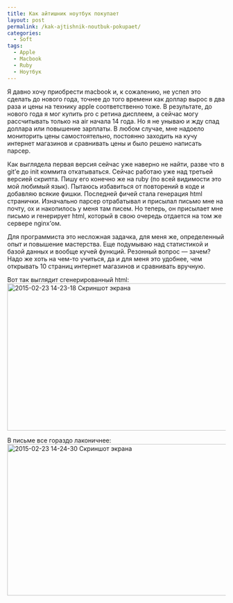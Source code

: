 ```yaml
---
title: Как айтишник ноутбук покупает
layout: post
permalink: /kak-ajtishnik-noutbuk-pokupaet/
categories:
  - Soft
tags:
  - Apple
  - Macbook
  - Ruby
  - Ноутбук
---
```

Я давно хочу приобрести macbook и, к сожалению, не успел это сделать до нового года, точнее до того времени как доллар вырос в два раза и цены на технику apple соответственно тоже. В результате, до нового года я мог купить pro с ретина дисплеем, а сейчас могу рассчитывать только на air начала 14 года. Но я не унываю и жду спад доллара или повышение зарплаты. В любом случае, мне надоело мониторить цены самостоятельно, постоянно заходить на кучу интернет магазинов и сравнивать цены и было решено написать парсер.<!--more-->

Как выглядела первая версия сейчас уже наверно не найти, разве что в git&#8217;е до init коммита откатываться. Сейчас работаю уже над третьей версией скрипта. Пишу его конечно же на ruby (по всей видимости это мой любимый язык). Пытаюсь избавиться от повторений в коде и добавляю всякие фишки. Последней фичей стала генерация html странички. Изначально парсер отрабатывал и присылал письмо мне на почту, ох и накопилось у меня там писем. Но теперь, он присылает мне письмо и генерирует html, который в свою очередь отдается на том же сервере nginx&#8217;ом.

Для программиста это несложная задачка, для меня же, определенный опыт и повышение мастерства. Еще подумываю над статистикой и базой данных и вообще кучей функций. Резонный вопрос &#8212; зачем? Надо же хоть на чем-то учиться, да и для меня это удобнее, чем открывать 10 страниц интернет магазинов и сравнивать вручную.

Вот так выглядит сгенерированный html:<a href="https://doam.ru/wp-content/uploads/2015/02/2015-02-23-14-23-18-Skrinshot-e-krana.png" rel="lightbox[1056]" title="2015-02-23 14-23-18 Скриншот экрана"><img class="aligncenter size-large wp-image-1057" src="https://doam.ru/wp-content/uploads/2015/02/2015-02-23-14-23-18-Skrinshot-e-krana-1024x463.png" alt="2015-02-23 14-23-18 Скриншот экрана" width="750" height="339" /></a>

В письме все гораздо лаконичнее:  
<a href="https://doam.ru/wp-content/uploads/2015/02/2015-02-23-14-24-30-Skrinshot-e-krana.png" rel="lightbox[1056]" title="2015-02-23 14-24-30 Скриншот экрана"><img class="aligncenter size-large wp-image-1058" src="https://doam.ru/wp-content/uploads/2015/02/2015-02-23-14-24-30-Skrinshot-e-krana.png" alt="2015-02-23 14-24-30 Скриншот экрана" width="750" height="349" /></a>